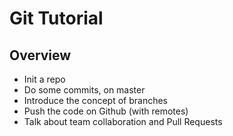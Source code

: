 # Git Tutorial

## Overview

* Init a repo
* Do some commits, on master
* Introduce the concept of branches
* Push the code on Github (with remotes)
* Talk about team collaboration and Pull Requests
